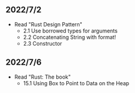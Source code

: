 ## 2022/7/2
- Read "Rust Design Pattern"
  - 2.1 Use borrowed types for arguments
  - 2.2 Concatenating String with format!
  - 2.3 Constructor

## 2022/7/6
- Read "Rust: The book"
  - 15.1 Using Box<T> to Point to Data on the Heap
